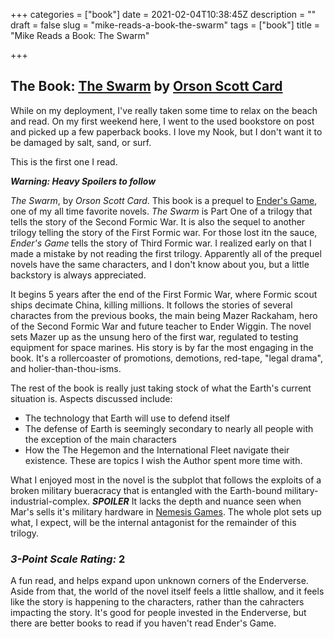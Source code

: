 +++
categories = ["book"]
date = 2021-02-04T10:38:45Z
description = ""
draft = false
slug = "mike-reads-a-book-the-swarm"
tags = ["book"]
title = "Mike Reads a Book: The Swarm"

+++


## The Book: [The Swarm](https://www.goodreads.com/book/show/26114175-the-swarm) by [Orson Scott Card](https://en.wikipedia.org/wiki/Orson_Scott_Card)

While on my deployment, I've really taken some time to relax on the beach and read. On my first weekend here, I went to the used bookstore on post and picked up a few paperback books. I love my Nook, but I don't want it to be damaged by salt, sand, or surf.

This is the first one I read. 

***Warning: Heavy Spoilers to follow***

*The Swarm*, by *Orson Scott Card*. This book is a prequel to [Ender's Game](https://www.goodreads.com/book/show/375802.Ender_s_Game), one of my all time favorite novels. *The Swarm* is Part One of a trilogy that tells the story of the Second Formic War. It is also the sequel to another trilogy telling the story of the First Formic war. For those lost itn the sauce, *Ender's Game* tells the story of Third Formic war. I realized early on that I made a mistake by not reading the first trilogy. Apparently all of the prequel novels have the same characters, and I don't know about you, but a little backstory is always appreciated.

It begins 5 years after the end of the First Formic War, where Formic scout ships decimate China, killing millions. It follows the stories of several charactes from the previous books, the main being Mazer Rackaham, hero of the Second Formic War and future teacher to Ender Wiggin. The novel sets Mazer up as the unsung hero of the first war, regulated to testing equipment for space marines. His story is by far the most engaging in the book. It's a rollercoaster of promotions, demotions, red-tape, "legal drama", and holier-than-thou-isms.

The rest of the book is really just taking stock of what the Earth's current situation is. Aspects discussed include:
* The technology that Earth will use to defend itself
* The defense of Earth is seemingly secondary to nearly all people with the exception of the main characters
* How the The Hegemon and the International Fleet navigate their existence. These are topics I wish the Author spent more time with.

What I enjoyed most in the novel is the subplot that follows the exploits of a broken military bueracracy that is entangled with the Earth-bound military-industrial-complex. ***SPOILER*** It lacks the depth and nuance seen when Mar's sells it's military hardware in [Nemesis Games](https://www.goodreads.com/book/show/22886612-nemesis-games). The whole plot sets up what, I expect, will be the internal antagonist for the remainder of this trilogy.

### _3-Point Scale Rating:_ 2
A fun read, and helps expand upon unknown corners of the Enderverse. Aside from that, the world of the novel itself feels a little shallow, and it feels like the story is happening to the characters, rather than the cahracters impacting the story. It's good for people invested in the Enderverse, but there are better books to read if you haven't read Ender's Game.



